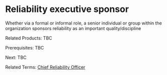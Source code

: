 # Reliability executive sponsor
Whether via a formal or informal role, a senior individual or group within the organization sponsors reliability as an important quality/discipline

Related Products: TBC

Prerequisites:  TBC

Next: TBC

Related Terms: [Chief Reliability Officer](https://sre.google/resources/practices-and-processes/enterprise-roadmap-to-sre/)
